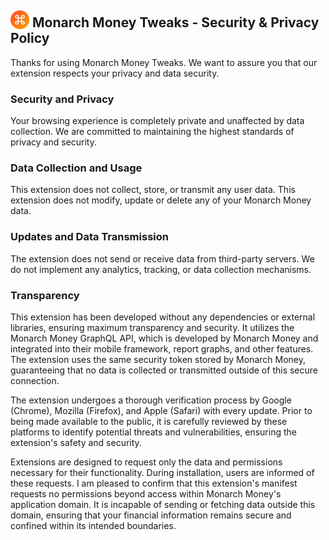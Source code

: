 ##  <img src="/images/mt_icon128.png" style="margin-bottom:-3px; width:30px; height:30px;"/> Monarch Money Tweaks - Security & Privacy Policy 

Thanks for using Monarch Money Tweaks. We want to assure you that our extension respects your privacy and data security.

### Security and Privacy

Your browsing experience is completely private and unaffected by data collection. We are committed to maintaining the highest standards of privacy and security.
    
### Data Collection and Usage

This extension does not collect, store, or transmit any user data. This extension does not modify, update or delete any of your Monarch Money data.

### Updates and Data Transmission

The extension does not send or receive data from third-party servers.  We do not implement any analytics, tracking, or data collection mechanisms.

### Transparency

This extension has been developed without any dependencies or external libraries, ensuring maximum transparency and security. It utilizes the Monarch Money GraphQL API, which is developed by Monarch Money and integrated into their mobile framework, report graphs, and other features. The extension uses the same security token stored by Monarch Money, guaranteeing that no data is collected or transmitted outside of this secure connection.

The extension undergoes a thorough verification process by Google (Chrome), Mozilla (Firefox), and Apple (Safari) with every update. Prior to being made available to the public, it is carefully reviewed by these platforms to identify potential threats and vulnerabilities, ensuring the extension's safety and security.

Extensions are designed to request only the data and permissions necessary for their functionality. During installation, users are informed of these requests. I am pleased to confirm that this extension's manifest requests no permissions beyond access within Monarch Money's application domain. It is incapable of sending or fetching data outside this domain, ensuring that your financial information remains secure and confined within its intended boundaries.
